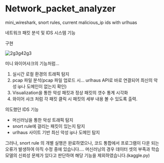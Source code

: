 # Network_packet_analyzer
mini_wireshark, snort rules, current malicious_ip ids with urlhuas

네트워크 패킷 분석 및 IDS 시스템 기능

구현 

![2g3g42g3](https://github.com/LikeyUserspray/Network_packet_analyzer/assets/98539049/fb8c93af-dfad-4050-857b-bc78a23b0c9e)

미니 와이어샤크의 기능처럼...
1. 실시간 로컬 환경의 트래픽 탐지
2. pcap 파일 분석(pcap 파일 업로드 시... urlhaus API로 바로 연결되어 최신의 악성 ip나 도메인이 없는지 확인)
3. Visualization을 통한 악성 패킷과 정상 패킷의 갯수 통계 시각화
4. 와이어 샤크 처럼 각 패킷 클릭 시 패킷의 세부 내용 볼 수 있도록 출력.

의도했던 IDS 기능
- 머신러닝을 통한 악성 트래픽 탐지
- snort rule에 걸리는 패킷이 있는지 탐지
- urlhaus 사이트 기반 최신 악성 ip나 도메인 탐지

그러나, snort rule 의 개별 실행은 완료하였으나, 코드 통합에서 프로그램이 다운 되는 오류가 발생하여 아직 수정 중에 있습니다....
머신러닝의 경우 데이터 셋의 부족과 학습 모델의 신뢰성 문제가 있다고 판단하여 해당 기능을 제외하였습니다.(kaggle.py)
